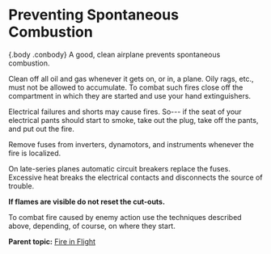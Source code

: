 
Preventing Spontaneous Combustion
=================================

 {.body .conbody}
A good, clean airplane prevents spontaneous combustion.

Clean off all oil and gas whenever it gets on, or in, a plane. Oily
rags, etc., must not be allowed to accumulate. To combat such fires
close off the compartment in which they are started and use your hand
extinguishers.

Electrical failures and shorts may cause fires. So--- if the seat of
your electrical pants should start to smoke, take out the plug, take off
the pants, and put out the fire.

Remove fuses from inverters, dynamotors, and instruments whenever the
fire is localized.

On late-series planes automatic circuit breakers replace the fuses.
Excessive heat breaks the electrical contacts and disconnects the source
of trouble.

**If flames are visible do not reset the cut-outs.**

To combat fire caused by enemy action use the techniques described
above, depending, of course, on where they start.




**Parent topic:** [Fire in
Flight](../topics/fire_in_flight.md "The deadly enemy of all flyers is fire in the air.")



